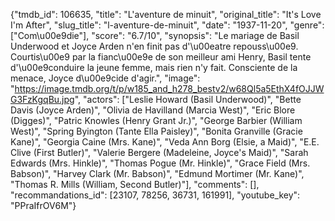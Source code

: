 {"tmdb_id": 106635, "title": "L'aventure de minuit", "original_title": "It's Love I'm After", "slug_title": "l-aventure-de-minuit", "date": "1937-11-20", "genre": ["Com\u00e9die"], "score": "6.7/10", "synopsis": "Le mariage de Basil Underwood et Joyce Arden n'en finit pas d'\u00eatre repouss\u00e9. Courtis\u00e9 par la fianc\u00e9e de son meilleur ami Henry, Basil tente d'\u00e9conduire la jeune femme, mais rien n'y fait. Consciente de la menace, Joyce d\u00e9cide d'agir.", "image": "https://image.tmdb.org/t/p/w185_and_h278_bestv2/w68Ql5a5EthX4fOJJWG3FzKgqBu.jpg", "actors": ["Leslie Howard (Basil Underwood)", "Bette Davis (Joyce Arden)", "Olivia de Havilland (Marcia West)", "Eric Blore (Digges)", "Patric Knowles (Henry Grant Jr.)", "George Barbier (William West)", "Spring Byington (Tante Ella Paisley)", "Bonita Granville (Gracie Kane)", "Georgia Caine (Mrs. Kane)", "Veda Ann Borg (Elsie, a Maid)", "E.E. Clive (First Butler)", "Valerie Bergere (Madeleine, Joyce's Maid)", "Sarah Edwards (Mrs. Hinkle)", "Thomas Pogue (Mr. Hinkle)", "Grace Field (Mrs. Babson)", "Harvey Clark (Mr. Babson)", "Edmund Mortimer (Mr. Kane)", "Thomas R. Mills (William, Second Butler)"], "comments": [], "recommandations_id": [23107, 78256, 36731, 161991], "youtube_key": "PPraIfrOV6M"}